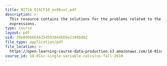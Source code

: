 ```yaml
---
title: MIT18_01SCF10_ex88sol.pdf
description: >-
  This resource contains the solutions for the problems related to the rational
  expressions.
type: course
layout: pdf
uid: 30e0d666646354593044bb9e2349bd02
file_type: application/pdf
file_location: >-
  https://open-learning-course-data-production.s3.amazonaws.com/18-01sc-single-variable-calculus-fall-2010/30e0d666646354593044bb9e2349bd02_MIT18_01SCF10_ex88sol.pdf
course_id: 18-01sc-single-variable-calculus-fall-2010
---
```

